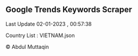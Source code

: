 

## Google Trends Keywords Scraper 
 
Last Update 02-01-2023 , 00:57:38

Country List :
VIETNAM.json



© Abdul Muttaqin 

